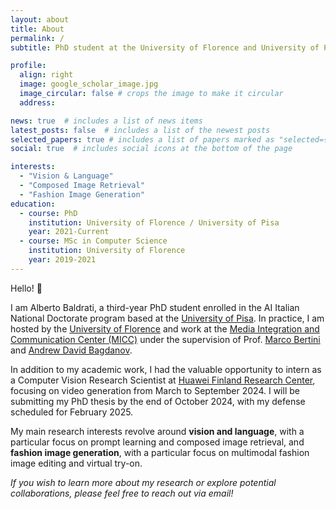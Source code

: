 ```yaml
---
layout: about
title: About
permalink: /
subtitle: PhD student at the University of Florence and University of Pisa, Italy

profile:
  align: right
  image: google_scholar_image.jpg
  image_circular: false # crops the image to make it circular
  address:

news: true  # includes a list of news items
latest_posts: false  # includes a list of the newest posts
selected_papers: true # includes a list of papers marked as "selected={true}"
social: true  # includes social icons at the bottom of the page

interests:
  - "Vision & Language"
  - "Composed Image Retrieval"
  - "Fashion Image Generation"
education:
  - course: PhD
    institution: University of Florence / University of Pisa 
    year: 2021-Current
  - course: MSc in Computer Science
    institution: University of Florence
    year: 2019-2021
---
```


Hello! 👋

I am Alberto Baldrati, a third-year PhD student enrolled in the AI Italian National Doctorate program based at the [University of Pisa](https://www.unipi.it/index.php/english]).
In practice, I am hosted by the [University of Florence](https://www.unifi.it/changelang-eng.html) and work at the [Media Integration and Communication Center (MICC)](https://www.micc.unifi.it/) under the supervision of Prof. [Marco Bertini](https://scholar.google.com/citations?user=SBm9ZpYAAAAJ&hl=en) and [Andrew David Bagdanov](https://scholar.google.com/citations?user=_Fk4YUcAAAAJ&hl=en).

In addition to my academic work, I had the valuable opportunity to intern as a Computer Vision Research Scientist at [Huawei Finland Research Center](https://huaweifinlandrnd.teamtailor.com/), focusing on video generation from March to September 2024. I will be submitting my PhD thesis by the end of October 2024, with my defense scheduled for February 2025.

<!-- I also closely collaborate with [Lorenzo Agnolucci](https://scholar.google.com/citations?user=hsCt4ZAAAAAJ&hl=en) and [Davide Morelli](https://scholar.google.com/citations?user=UJ4D3rYAAAAJ&hl=en). -->

<!-- Previously, I obtained my MSc in Computer Science and Engineering <em>magna cum laude</em> at the University of Florence under the supervision of Prof. [Marco Bertini](https://scholar.google.com/citations?user=SBm9ZpYAAAAJ&hl=en) and Prof. [Alberto Del Bimbo](https://scholar.google.com/citations?user=bf2ZrFcAAAAJ&hl=en) with a thesis titled <em>"Deep Learning techniques for image retrieval using joint textual and visual encoders"</em>. -->

My main research interests revolve around <strong>vision and language</strong>, with a particular focus on prompt learning and composed image retrieval, and <strong>fashion image generation</strong>, with a particular focus on multimodal fashion image editing and virtual try-on.

<!-- Currently interning as a Computer Vision Research Scientist at [Huawei Finland Research Center](https://huaweifinlandrnd.teamtailor.com/). -->

<em>If you wish to learn more about my research or explore potential collaborations, please feel free to reach out via email!</em>
